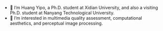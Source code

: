 - :raising_hand: I’m Huang Yipo, a Ph.D. student at Xidian University, and also a visiting Ph.D. student at Nanyang Technological University.
- :art: I’m interested in multimedia quality assessment, computational aesthetics, and perceptual image processing.

<!---
yipoh/yipoh is a ✨ special ✨ repository because its `README.md` (this file) appears on your GitHub profile.
You can click the Preview link to take a look at your changes.
--->
